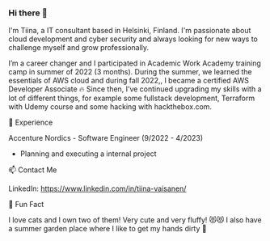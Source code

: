 ### Hi there 👋

I'm Tiina, a IT consultant based in Helsinki, Finland. I'm passionate about cloud development and cyber security and always looking for new ways to challenge myself and grow professionally.

I’m a career changer and I participated in Academic Work Academy training camp in summer of 2022 (3 months). During the summer, we learned the essentials of AWS cloud and during fall 2022,, I became a certified AWS Developer Associate 🔥
Since then, I’ve continued upgrading my skills with a lot of different things, for example some fullstack development, Terraform with Udemy course and some hacking with hackthebox.com. 



💼 Experience

Accenture Nordics - Software Engineer  (9/2022 - 4/2023)
- Planning and executing a internal project 

📫 Contact Me

LinkedIn: https://www.linkedin.com/in/tiina-vaisanen/

🌟 Fun Fact

I love cats and I own two of them! Very cute and very fluffy! 😻😻 
I also have a summer garden place where I like to get my hands dirty 🌱





<!--
**tinsi/tinsi** is a ✨ _special_ ✨ repository because its `README.md` (this file) appears on your GitHub profile.

Here are some ideas to get you started:

- 🔭 I’m currently working on ...
- 🌱 I’m currently learning ...
- 👯 I’m looking to collaborate on ...
- 🤔 I’m looking for help with ...
- 💬 Ask me about ...
- 📫 How to reach me: ...
- 😄 Pronouns: ...
- ⚡ Fun fact: ...
-->
